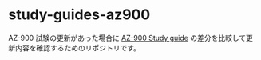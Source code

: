 # study-guides-az900

AZ-900 試験の更新があった場合に [AZ-900 Study guide](https://learn.microsoft.com/en-us/certifications/resources/study-guides/az-900) の差分を比較して更新内容を確認するためのリポジトリです。
